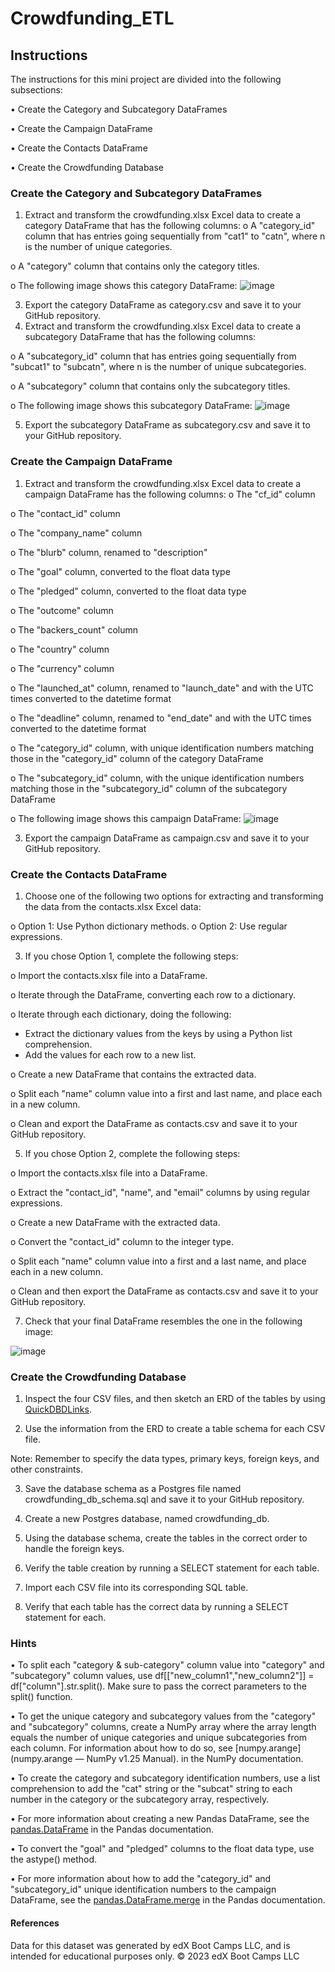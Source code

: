# Crowdfunding_ETL
## Instructions
The instructions for this mini project are divided into the following subsections:

•	Create the Category and Subcategory DataFrames

•	Create the Campaign DataFrame

•	Create the Contacts DataFrame

•	Create the Crowdfunding Database

### Create the Category and Subcategory DataFrames
1.	Extract and transform the crowdfunding.xlsx Excel data to create a category DataFrame that has the following columns:
o	A "category_id" column that has entries going sequentially from "cat1" to "catn", where n is the number of unique categories.

o	A "category" column that contains only the category titles.

o	The following image shows this category DataFrame:
![image](https://github.com/mehpree/Crowdfunding_ETL/assets/131678606/5e794fe7-7282-4378-a0d5-886b65ebcf52)


 
3.	Export the category DataFrame as category.csv and save it to your GitHub repository.
4.	Extract and transform the crowdfunding.xlsx Excel data to create a subcategory DataFrame that has the following columns:
   
o	A "subcategory_id" column that has entries going sequentially from "subcat1" to "subcatn", where n is the number of unique subcategories.

o	A "subcategory" column that contains only the subcategory titles.

o	The following image shows this subcategory DataFrame:
![image](https://github.com/mehpree/Crowdfunding_ETL/assets/131678606/656db54a-fa83-4a24-a5f9-6a84cfae730e)

 
5.	Export the subcategory DataFrame as subcategory.csv and save it to your GitHub repository.
### Create the Campaign DataFrame
1.	Extract and transform the crowdfunding.xlsx Excel data to create a campaign DataFrame has the following columns:
o	The "cf_id" column

o	The "contact_id" column

o	The "company_name" column

o	The "blurb" column, renamed to "description"

o	The "goal" column, converted to the float data type

o	The "pledged" column, converted to the float data type

o	The "outcome" column

o	The "backers_count" column

o	The "country" column

o	The "currency" column

o	The "launched_at" column, renamed to "launch_date" and with the UTC times converted to the datetime format

o	The "deadline" column, renamed to "end_date" and with the UTC times converted to the datetime format

o	The "category_id" column, with unique identification numbers matching those in the "category_id" column of the category DataFrame

o	The "subcategory_id" column, with the unique identification numbers matching those in the "subcategory_id" column of the subcategory DataFrame

o	The following image shows this campaign DataFrame:
![image](https://github.com/mehpree/Crowdfunding_ETL/assets/131678606/63f74ed5-80ca-429f-847c-fe28adf7ffe6)


3.	Export the campaign DataFrame as campaign.csv and save it to your GitHub repository.
   
### Create the Contacts DataFrame

1.	Choose one of the following two options for extracting and transforming the data from the contacts.xlsx Excel data:
   
o	Option 1: Use Python dictionary methods.
o	Option 2: Use regular expressions.

3.	If you chose Option 1, complete the following steps:
   
o	Import the contacts.xlsx file into a DataFrame.

o	Iterate through the DataFrame, converting each row to a dictionary.

o	Iterate through each dictionary, doing the following:

 - Extract the dictionary values from the keys by using a Python list comprehension.
 - Add the values for each row to a new list.

o	Create a new DataFrame that contains the extracted data.

o	Split each "name" column value into a first and last name, and place each in a new column.

o	Clean and export the DataFrame as contacts.csv and save it to your GitHub repository.

5.	If you chose Option 2, complete the following steps:
   
o	Import the contacts.xlsx file into a DataFrame.

o	Extract the "contact_id", "name", and "email" columns by using regular expressions.

o	Create a new DataFrame with the extracted data.

o	Convert the "contact_id" column to the integer type.

o	Split each "name" column value into a first and a last name, and place each in a new column.

o	Clean and then export the DataFrame as contacts.csv and save it to your GitHub repository.

7.	Check that your final DataFrame resembles the one in the following image:

![image](https://github.com/mehpree/Crowdfunding_ETL/assets/131678606/6d6b4962-49a7-4fa6-b637-639f1e67fe35)



### Create the Crowdfunding Database

1.	Inspect the four CSV files, and then sketch an ERD of the tables by using [QuickDBDLinks](QuickDatabaseDiagrams.com).
   
2.	Use the information from the ERD to create a table schema for each CSV file.
   
Note: Remember to specify the data types, primary keys, foreign keys, and other constraints.

3.	Save the database schema as a Postgres file named crowdfunding_db_schema.sql and save it to your GitHub repository.
   
4.	Create a new Postgres database, named crowdfunding_db.
   
5.	Using the database schema, create the tables in the correct order to handle the foreign keys.
    
6.	Verify the table creation by running a SELECT statement for each table.
    
7.	Import each CSV file into its corresponding SQL table.
    
8.	Verify that each table has the correct data by running a SELECT statement for each.
   
### Hints
•	To split each "category & sub-category" column value into "category" and "subcategory" column values, use df[["new_column1","new_column2"]] = df["column"].str.split(). Make sure to pass the correct parameters to the split() function.

•	To get the unique category and subcategory values from the "category" and "subcategory" columns, create a NumPy array where the array length equals the number of unique categories and unique subcategories from each column. For information about how to do so, see [numpy.arange] (numpy.arange — NumPy v1.25 Manual). in the NumPy documentation.

•	To create the category and subcategory identification numbers, use a list comprehension to add the "cat" string or the "subcat" string to each number in the category or the subcategory array, respectively.

•	For more information about creating a new Pandas DataFrame, see the [pandas.DataFrame](https://pandas.pydata.org/docs/reference/api/pandas.DataFrame.html) in the Pandas documentation.

•	To convert the "goal" and "pledged" columns to the float data type, use the astype() method.

•	For more information about how to add the "category_id" and "subcategory_id" unique identification numbers to the campaign DataFrame, see the [pandas.DataFrame.merge](https://pandas.pydata.org/docs/reference/api/pandas.DataFrame.merge.html) in the Pandas documentation.

#### References
Data for this dataset was generated by edX Boot Camps LLC, and is intended for educational purposes only.
© 2023 edX Boot Camps LLC



